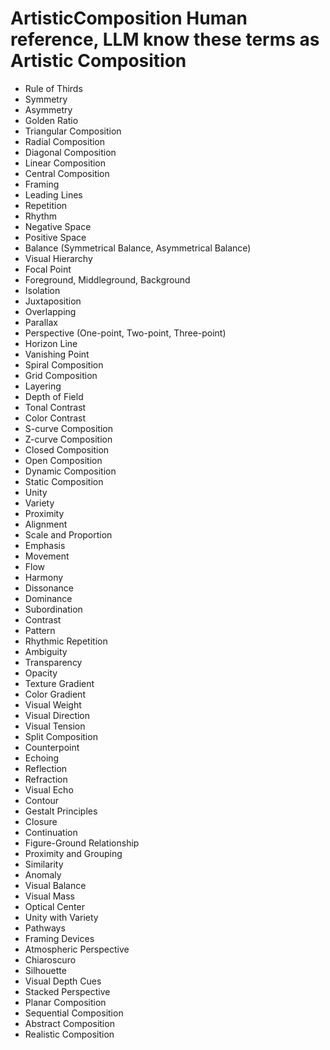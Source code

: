 # ArtisticComposition Human reference, LLM know these terms as Artistic Composition
- Rule of Thirds
- Symmetry
- Asymmetry
- Golden Ratio
- Triangular Composition
- Radial Composition
- Diagonal Composition
- Linear Composition
- Central Composition
- Framing
- Leading Lines
- Repetition
- Rhythm
- Negative Space
- Positive Space
- Balance (Symmetrical Balance, Asymmetrical Balance)
- Visual Hierarchy
- Focal Point
- Foreground, Middleground, Background
- Isolation
- Juxtaposition
- Overlapping
- Parallax
- Perspective (One-point, Two-point, Three-point)
- Horizon Line
- Vanishing Point
- Spiral Composition
- Grid Composition
- Layering
- Depth of Field
- Tonal Contrast
- Color Contrast
- S-curve Composition
- Z-curve Composition
- Closed Composition
- Open Composition
- Dynamic Composition
- Static Composition
- Unity
- Variety
- Proximity
- Alignment
- Scale and Proportion
- Emphasis
- Movement
- Flow
- Harmony
- Dissonance
- Dominance
- Subordination
- Contrast
- Pattern
- Rhythmic Repetition
- Ambiguity
- Transparency
- Opacity
- Texture Gradient
- Color Gradient
- Visual Weight
- Visual Direction
- Visual Tension
- Split Composition
- Counterpoint
- Echoing
- Reflection
- Refraction
- Visual Echo
- Contour
- Gestalt Principles
- Closure
- Continuation
- Figure-Ground Relationship
- Proximity and Grouping
- Similarity
- Anomaly
- Visual Balance
- Visual Mass
- Optical Center
- Unity with Variety
- Pathways
- Framing Devices
- Atmospheric Perspective
- Chiaroscuro
- Silhouette
- Visual Depth Cues
- Stacked Perspective
- Planar Composition
- Sequential Composition
- Abstract Composition
- Realistic Composition
